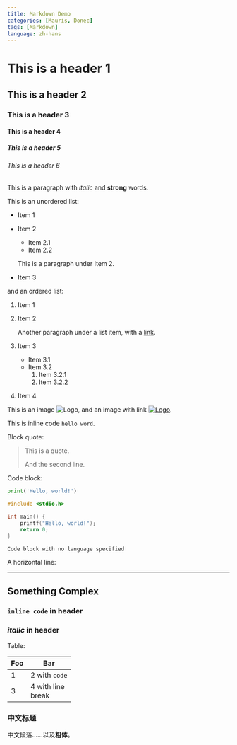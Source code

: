 ```yaml
---
title: Markdown Demo
categories: [Mauris, Donec]
tags: [Markdown]
language: zh-hans
---
```


# This is a header 1

## This is a header 2

### This is a header 3

#### This is a header 4

##### This is a header 5

###### This is a header 6

This is a paragraph with *italic* and **strong** words.

This is an unordered list:

- Item 1
- Item 2
    - Item 2.1
    - Item 2.2

    This is a paragraph under Item 2.

- Item 3

and an ordered list:

1. Item 1
2. Item 2

    Another paragraph under a list item, with a [link](https://github.com/veripress/veripress).

3. Item 3
    - Item 3.1
    - Item 3.2
        1. Item 3.2.1
        2. Item 3.2.2
4. Item 4

This is an image ![Logo](../../../../../../static/favicon.ico), and an image with link [![Logo](../../../../../../static/favicon.ico)](https://github.com/veripress/veripress).

This is inline code `hello word`.

Block quote:

> This is a quote.
>
> And the second line.

Code block:

```python
print('Hello, world!')
```

```c
#include <stdio.h>

int main() {
    printf("Hello, world!");
    return 0;
}
```

```
Code block with no language specified
```

A horizontal line:

---

## Something Complex

### `inline code` in header

### *italic* in header

Table:

| Foo | Bar |
| --- | --- |
| 1 | 2 with `code` |
| 3 | 4 with line<br>break |

### 中文标题

中文段落……以及**粗体**。
